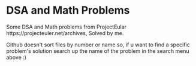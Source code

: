 <h1>DSA and Math Problems</h1>
Some DSA and Math problems from ProjectEular https://projecteuler.net/archives, Solved by me.


Github doesn't sort files by number or name so, if u want to find a specific problem's solution search up the name of the problem in the search menu above :)
